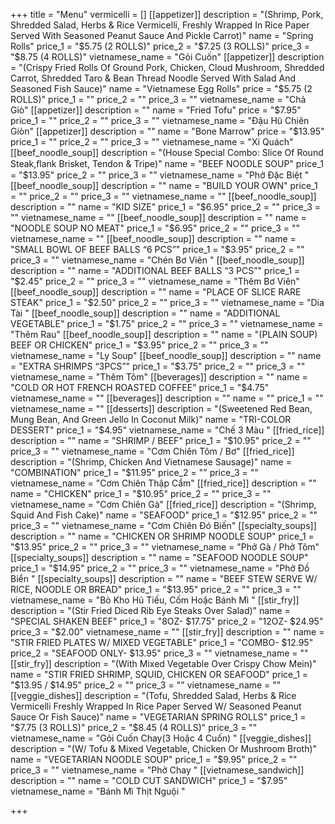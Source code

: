 +++
title = "Menu"
vermicelli = []
[[appetizer]]
description = "(Shrimp, Pork, Shredded Salad, Herbs & Rice Vermicelli, Freshly Wrapped In Rice Paper Served With Seasoned Peanut Sauce And Pickle Carrot)"
name = "Spring Rolls"
price_1 = "$5.75 (2 ROLLS)"
price_2 = "$7.25 (3 ROLLS)"
price_3 = "$8.75 (4 ROLLS)"
vietnamese_name = "Gỏi Cuốn"
[[appetizer]]
description = "(Crispy Fried Rolls Of Ground Pork, Chicken, Cloud Mushroom, Shredded Carrot, Shredded Taro & Bean Thread Noodle Served With Salad And Seasoned Fish Sauce)"
name = "Vietnamese Egg Rolls"
price = "$5.75 (2 ROLLS)"
price_1 = ""
price_2 = ""
price_3 = ""
vietnamese_name = "Chả Giò"
[[appetizer]]
description = ""
name = "Fried Tofu"
price = "$7.95"
price_1 = ""
price_2 = ""
price_3 = ""
vietnamese_name = "Đậu Hũ Chiên Giòn"
[[appetizer]]
description = ""
name = "Bone Marrow"
price = "$13.95"
price_1 = ""
price_2 = ""
price_3 = ""
vietnamese_name = "Xí Quách"
[[beef_noodle_soup]]
description = "(House Special Combo: Slice Of Round Steak,ﬂank Brisket, Tendon & Tripe)"
name = "BEEF NOODLE SOUP"
price_1 = "$13.95"
price_2 = ""
price_3 = ""
vietnamese_name = "Phở Đặc Biệt "
[[beef_noodle_soup]]
description = ""
name = "BUILD YOUR OWN"
price_1 = ""
price_2 = ""
price_3 = ""
vietnamese_name = ""
[[beef_noodle_soup]]
description = ""
name = "KID SIZE"
price_1 = "$6.95"
price_2 = ""
price_3 = ""
vietnamese_name = ""
[[beef_noodle_soup]]
description = ""
name = "NOODLE SOUP NO MEAT"
price_1 = "$6.95"
price_2 = ""
price_3 = ""
vietnamese_name = ""
[[beef_noodle_soup]]
description = ""
name = "SMALL BOWL OF BEEF BALLS “6 PCS”"
price_1 = "$3.95"
price_2 = ""
price_3 = ""
vietnamese_name = "Chén Bơ Viên "
[[beef_noodle_soup]]
description = ""
name = "ADDITIONAL BEEF BALLS “3 PCS”"
price_1 = "$2.45"
price_2 = ""
price_3 = ""
vietnamese_name = "Thêm Bơ Viên"
[[beef_noodle_soup]]
description = ""
name = "PLACE OF SLICE RARE STEAK"
price_1 = "$2.50"
price_2 = ""
price_3 = ""
vietnamese_name = "Dia Tài "
[[beef_noodle_soup]]
description = ""
name = "ADDITIONAL VEGETABLE"
price_1 = "$1.75"
price_2 = ""
price_3 = ""
vietnamese_name = "Thêm Rau"
[[beef_noodle_soup]]
description = ""
name = "(PLAIN SOUP) BEEF OR CHICKEN"
price_1 = "$3.95"
price_2 = ""
price_3 = ""
vietnamese_name = "Ly Soup"
[[beef_noodle_soup]]
description = ""
name = "EXTRA SHRIMPS “3PCS”"
price_1 = "$3.75"
price_2 = ""
price_3 = ""
vietnamese_name = "Thêm Tôm"
[[beverages]]
description = ""
name = "COLD OR HOT FRENCH ROASTED COFFEE"
price_1 = "$4.75"
vietnamese_name = ""
[[beverages]]
description = ""
name = ""
price_1 = ""
vietnamese_name = ""
[[desserts]]
description = "(Sweetened Red Bean, Mung Bean, And Green Jello In Coconut Milk)"
name = "TRI-COLOR DESSERT"
price_1 = "$4.95"
vietnamese_name = "Chế 3 Màu   "
[[fried_rice]]
description = ""
name = "SHRIMP / BEEF"
price_1 = "$10.95"
price_2 = ""
price_3 = ""
vietnamese_name = "Cơm Chiên Tôm / Bơ"
[[fried_rice]]
description = "(Shrimp, Chicken And Vietnamese Sausage)"
name = "COMBINATION"
price_1 = "$11.95"
price_2 = ""
price_3 = ""
vietnamese_name = "Cơm Chiên Thập Cẩm"
[[fried_rice]]
description = ""
name = "CHICKEN"
price_1 = "$10.95"
price_2 = ""
price_3 = ""
vietnamese_name = "Cơm Chiên Gà"
[[fried_rice]]
description = "(Shrimp, Squid And Fish Cake)"
name = "SEAFOOD"
price_1 = "$12.95"
price_2 = ""
price_3 = ""
vietnamese_name = "Cơm Chiên Đó Biến"
[[specialty_soups]]
description = ""
name = "CHICKEN OR SHRIMP NOODLE SOUP"
price_1 = "$13.95"
price_2 = ""
price_3 = ""
vietnamese_name = "Phở Gà / Phở Tôm"
[[specialty_soups]]
description = ""
name = "SEAFOOD NOODLE SOUP"
price_1 = "$14.95"
price_2 = ""
price_3 = ""
vietnamese_name = "Phở Đồ Biển "
[[specialty_soups]]
description = ""
name = "BEEF STEW SERVE W/ RICE, NOODLE OR BREAD"
price_1 = "$13.95"
price_2 = ""
price_3 = ""
vietnamese_name = "Bò Kho Hủ Tiếu, Cốm Hoặc Bánh Mì "
[[stir_fry]]
description = "(Stir Fried Diced Rib Eye Steaks Over Salad)"
name = "SPECIAL SHAKEN BEEF"
price_1 = "8OZ- $17.75"
price_2 = "12OZ- $24.95"
price_3 = "$2.00"
vietnamese_name = ""
[[stir_fry]]
description = ""
name = "STIR FRIED PLATES W/ MIXED VEGETABLE"
price_1 = "COMBO- $12.95"
price_2 = "SEAFOOD ONLY- $13.95"
price_3 = ""
vietnamese_name = ""
[[stir_fry]]
description = "(With Mixed Vegetable Over Crispy Chow Mein)"
name = "STIR FRIED SHRIMP, SQUID, CHICKEN OR SEAFOOD"
price_1 = "$13.95 / $14.95"
price_2 = ""
price_3 = ""
vietnamese_name = ""
[[veggie_dishes]]
description = "(Tofu, Shredded Salad, Herbs & Rice Vermicelli Freshly Wrapped In Rice Paper Served W/ Seasoned Peanut Sauce Or Fish Sauce)"
name = "VEGETARIAN SPRING ROLLS"
price_1 = "$7.75 (3 ROLLS)"
price_2 = "$8.45 (4 ROLLS)"
price_3 = ""
vietnamese_name = "Gỏi Cuốn Chay(3 Hoặc 4 Cuốn)   "
[[veggie_dishes]]
description = "(W/ Tofu & Mixed Vegetable, Chicken Or Mushroom Broth)"
name = "VEGETARIAN NOODLE SOUP"
price_1 = "$9.95"
price_2 = ""
price_3 = ""
vietnamese_name = "Phở Chay   "
[[vietnamese_sandwich]]
description = ""
name = "COLD CUT SANDWICH"
price_1 = "$7.95"
vietnamese_name = "Bánh Mì Thịt Nguội   "

+++
